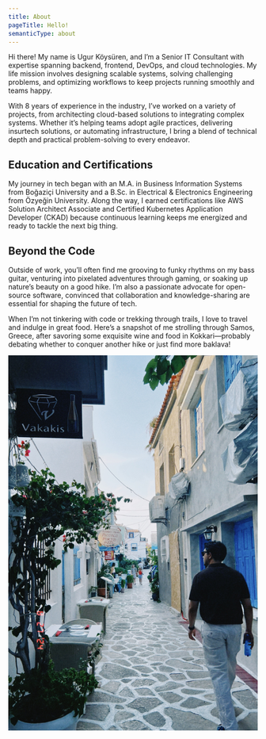 ```yaml
---
title: About
pageTitle: Hello!
semanticType: about
---
```


Hi there! My name is Ugur Köysüren, and I’m a Senior IT Consultant with expertise spanning backend, frontend, DevOps,
and cloud technologies. My life mission involves designing scalable systems, solving challenging problems, and
optimizing workflows to keep projects running smoothly and teams happy.

With 8 years of experience in the industry, I’ve worked on a variety of projects, from architecting cloud-based
solutions to integrating complex systems. Whether it’s helping teams adopt agile practices, delivering insurtech
solutions, or automating infrastructure, I bring a blend of technical depth and practical problem-solving to every
endeavor.

## Education and Certifications

My journey in tech began with an M.A. in Business Information Systems from Boğaziçi University and a B.Sc. in
Electrical & Electronics Engineering from Özyeğin University. Along the way, I earned certifications like AWS Solution
Architect Associate and Certified Kubernetes Application Developer (CKAD) because continuous learning keeps me energized
and ready to tackle the next big thing.

## Beyond the Code

Outside of work, you’ll often find me grooving to funky rhythms on my bass guitar, venturing into pixelated adventures
through gaming, or soaking up nature’s beauty on a good hike. I’m also a passionate advocate for open-source software,
convinced that collaboration and knowledge-sharing are essential for shaping the future of tech.

When I’m not tinkering with code or trekking through trails, I love to travel and indulge in great food. Here’s a
snapshot of me strolling through Samos, Greece, after savoring some exquisite wine and food in Kokkari—probably debating
whether to conquer another hike or just find more baklava!

![Exploring Kokkari](ugur_in_samos.jpg)





